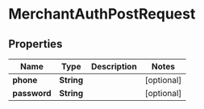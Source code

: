 

# MerchantAuthPostRequest


## Properties

| Name | Type | Description | Notes |
|------------ | ------------- | ------------- | -------------|
|**phone** | **String** |  |  [optional] |
|**password** | **String** |  |  [optional] |



